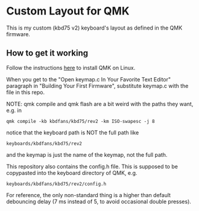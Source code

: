# Custom Layout for QMK

This is my custom (kbd75 v2) keyboard's layout as defined in the QMK firmware.


## How to get it working

Follow the instructions [here](https://https://beta.docs.qmk.fm/tutorial/newbs)
to install QMK on Linux.

When you get to the "Open keymap.c In Your Favorite Text Editor" paragraph
in "Building Your First Firmware", substitute keymap.c with the file in this
repo.


NOTE: qmk compile and qmk flash are a bit weird with the paths they want,
e.g. in
```
qmk compile -kb kbdfans/kbd75/rev2 -km ISO-swapesc -j 8
```
notice that the keyboard path is NOT the full path like
```
keyboards/kbdfans/kbd75/rev2
```

and the keymap is just the name of the keymap, not the full path.


This repository also contains the config.h file. This is supposed to be
copypasted into the keyboard directory of QMK, e.g.
```
keyboards/kbdfans/kbd75/rev2/config.h
```
For reference, the only non-standard thing is a higher than default debouncing
delay (7 ms instead of 5, to avoid occasional double presses).
